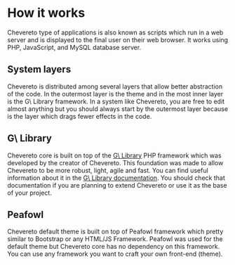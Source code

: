 # How it works

Chevereto type of applications is also known as scripts which run in a web server and is displayed to the final user on their web browser. It works using PHP, JavaScript, and MySQL database server.

## System layers

Chevereto is distributed among several layers that allow better abstraction of the code. In the outermost layer is the theme and in the most inner layer is the G\ Library framework. In a system like Chevereto, you are free to edit almost anything but you should always start by the outermost layer because is the layer which drags fewer effects in the code.

## G\ Library

Chevereto core is built on top of the [G\ Library](https://g.chevereto.com/) PHP framework which was developed by the creator of Chevereto. This foundation was made to allow Chevereto to be more robust, light, agile and fast. You can find useful information about it in the [G\ Library documentation](https://g.chevereto.com/docs). You should check that documentation if you are planning to extend Chevereto or use it as the base of your project.

## Peafowl

Chevereto default theme is built on top of Peafowl framework which pretty similar to Bootstrap or any HTML/JS Framework. Peafowl was used for the default theme but Chevereto core has no dependency on this framework. You can use any framework you want to craft your own front-end (theme).

